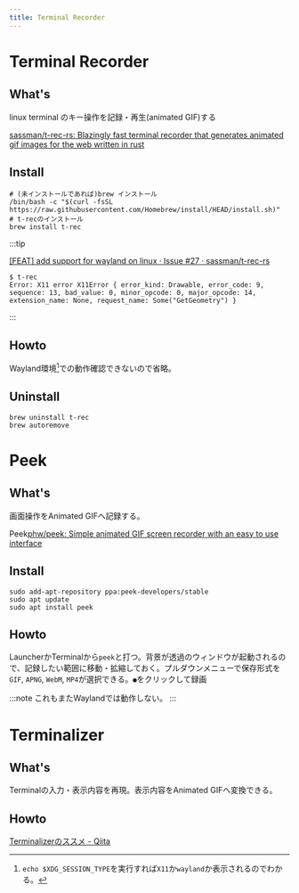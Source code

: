 ```yaml
---
title: Terminal Recorder
---
```

# Terminal Recorder

## What's

linux terminal のキー操作を記録・再生(animated GIF)する

[sassman/t-rec-rs: Blazingly fast terminal recorder that generates animated gif images for the web written in rust](https://github.com/sassman/t-rec-rs)

## Install

```shell title="Install"
# (未インストールであれば)brew インストール
/bin/bash -c "$(curl -fsSL https://raw.githubusercontent.com/Homebrew/install/HEAD/install.sh)"
# t-recのインストール
brew install t-rec
```

:::tip

[[FEAT] add support for wayland on linux · Issue #27 · sassman/t-rec-rs](https://github.com/sassman/t-rec-rs/issues/27)

```shell title="Waylandではサポートされていない?"
$ t-rec
Error: X11 error X11Error { error_kind: Drawable, error_code: 9, sequence: 13, bad_value: 0, minor_opcode: 0, major_opcode: 14, extension_name: None, request_name: Some("GetGeometry") }
```

:::
## Howto

Wayland環境[^1]での動作確認できないので省略。

[^1]:`echo $XDG_SESSION_TYPE`を実行すれば`X11`か`wayland`か表示されるのでわかる。


## Uninstall

```shell
brew uninstall t-rec
brew autoremove
```

# Peek

## What's

画面操作をAnimated GIFへ記録する。

Peek[phw/peek: Simple animated GIF screen recorder with an easy to use interface](https://github.com/phw/peek)

## Install

```shell
sudo add-apt-repository ppa:peek-developers/stable
sudo apt update
sudo apt install peek
```

## Howto

LauncherかTerminalから`peek`と打つ。背景が透過のウィンドウが起動されるので、記録したい範囲に移動・拡縮しておく。プルダウンメニューで保存形式を`GIF`, `APNG`, `WebM`, `MP4`が選択できる。`●`をクリックして録画

:::note
これもまたWaylandでは動作しない。
:::

# Terminalizer

## What's

Terminalの入力・表示内容を再現。表示内容をAnimated GIFへ変換できる。

## Howto

[Terminalizerのススメ - Qiita](https://qiita.com/howking/items/2741808da0abeae85376)

